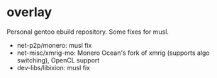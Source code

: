 # overlay
Personal gentoo ebuild repository. Some fixes for musl.

* net-p2p/monero: musl fix
* net-misc/xmrig-mo: Monero Ocean's fork of xmrig (supports algo switching), OpenCL support
* dev-libs/libixion: musl fix
